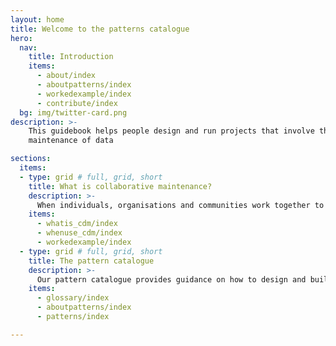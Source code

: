 ```yaml
---
layout: home
title: Welcome to the patterns catalogue
hero:
  nav:
    title: Introduction
    items:
      - about/index
      - aboutpatterns/index
      - workedexample/index      
      - contribute/index
  bg: img/twitter-card.png
description: >- 
    This guidebook helps people design and run projects that involve the collaborative 
    maintenance of data

sections:
  items:
  - type: grid # full, grid, short
    title: What is collaborative maintenance?
    description: >-
      When individuals, organisations and communities work together to collect and maintaining shared data assets this is described as collaborative data maintenance.
    items:
      - whatis_cdm/index
      - whenuse_cdm/index
      - workedexample/index
  - type: grid # full, grid, short
    title: The pattern catalogue
    description: >-
      Our pattern catalogue provides guidance on how to design and build products and services that use collaborative maintenance
    items:
      - glossary/index
      - aboutpatterns/index
      - patterns/index

---
```

